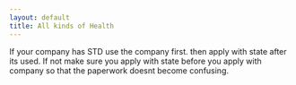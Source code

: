 ```yaml
---
layout: default
title: All kinds of Health
---
```



If your company has STD use the company first. then apply with state after its used. If not make sure you apply with state before you apply with company so that the paperwork doesnt become confusing. 